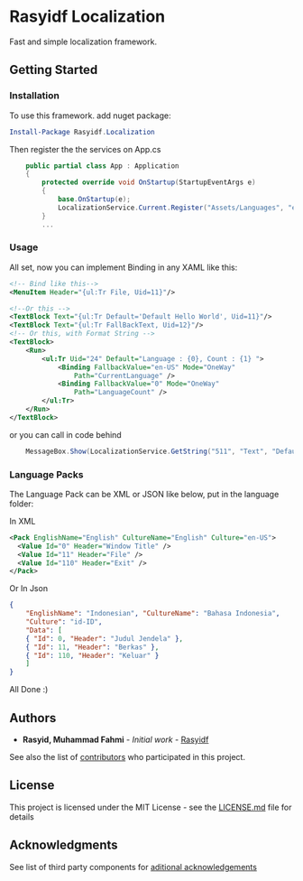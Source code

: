 # Rasyidf Localization

Fast and simple localization framework.

## Getting Started

### Installation
To use this framework. add nuget package:

```powershell
Install-Package Rasyidf.Localization
```

Then register the the services on App.cs

```csharp
    public partial class App : Application
    {
        protected override void OnStartup(StartupEventArgs e)
        {
            base.OnStartup(e);
            LocalizationService.Current.Register("Assets/Languages", "en-US");
        }
        ...
```

### Usage

All set, now you can implement Binding in any XAML like this:

``` xml 
<!-- Bind like this-->
<MenuItem Header="{ul:Tr File, Uid=11}"/>

<!--Or this -->
<TextBlock Text="{ul:Tr Default='Default Hello World', Uid=11}"/>
<TextBlock Text="{ul:Tr FallBackText, Uid=12}"/>
<!-- Or this, with Format String -->
<TextBlock>
	<Run>
		<ul:Tr Uid="24" Default="Language : {0}, Count : {1} ">
			<Binding FallbackValue="en-US" Mode="OneWay"
				Path="CurrentLanguage" />
			<Binding FallbackValue="0" Mode="OneWay"
				Path="LanguageCount" />
		</ul:Tr>
	</Run>
</TextBlock>

```

or you can call in code behind

```csharp
	MessageBox.Show(LocalizationService.GetString("511", "Text", "Default Message"),LocalizationService.GetString("511", "Header","Default Title"));
```

### Language Packs

The Language Pack can be XML or JSON like below, put in the language folder:

In XML
```xml
<Pack EnglishName="English" CultureName="English" Culture="en-US">
  <Value Id="0" Header="Window Title" />
  <Value Id="11" Header="File" />
  <Value Id="110" Header="Exit" /> 
</Pack>
```

Or In Json
```json
{
    "EnglishName": "Indonesian", "CultureName": "Bahasa Indonesia",
    "Culture": "id-ID",
    "Data": [ 
    { "Id": 0, "Header": "Judul Jendela" }, 
    { "Id": 11, "Header": "Berkas" }, 
    { "Id": 110, "Header": "Keluar" }
    ]
}
```

All Done :)


## Authors

* **Rasyid, Muhammad Fahmi** - *Initial work* - [Rasyidf](https://github.com/rasyidf)

See also the list of [contributors](https://github.com/rasyidf/rasyidf.Localization/contributors) who participated in this project.

## License

This project is licensed under the MIT License - see the [LICENSE.md](LICENSE.md) file for details

## Acknowledgments

See list of third party components for [aditional acknowledgements](https://github.com/rasyidf/rasyidf.Localization/wiki/List-of-Contributors)
